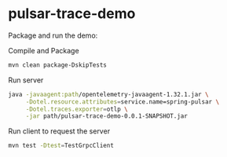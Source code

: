 # pulsar-trace-demo

Package and run the demo:

Compile and Package 
```bash
mvn clean package-DskipTests
```

Run server
```bash
java -javaagent:path/opentelemetry-javaagent-1.32.1.jar \
     -Dotel.resource.attributes=service.name=spring-pulsar \
     -Dotel.traces.exporter=otlp \
     -jar path/pulsar-trace-demo-0.0.1-SNAPSHOT.jar
```

Run client to request the server
```bash
mvn test -Dtest=TestGrpcClient
```